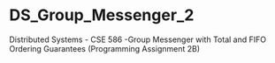 # DS_Group_Messenger_2
Distributed Systems - CSE 586 -Group Messenger with Total and FIFO Ordering Guarantees (Programming Assignment 2B)

